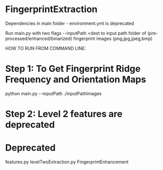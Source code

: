 # FingerprintExtraction

Dependencies in main folder - environment.yml is deprecated

Run main.py with two flags
--inputPath <dest to input path folder of (pre-processed/enhanced/binarized) fingerprint images (png,jpg,jpeg,bmp)

HOW TO RUN FROM COMMAND LINE:
# Step 1: To Get Fingerprint Ridge Frequency and Orientation Maps
python main.py --inputPath ./inputPathImages

# Step 2: Level 2 features are deprecated

# Deprecated

features.py
levelTwoExtraction.py
FingerprintEnhancement
